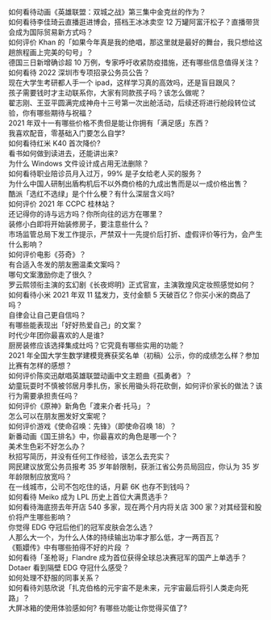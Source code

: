 如何看待动画《英雄联盟：双城之战》第三集中金克丝的作为？  
如何看待李佳琦云直播逛进博会，搭档王冰冰卖空 12 万罐阿富汗松子？直播带货会成为国际贸易新方式吗？  
如何评价 Khan 的「如果今年真是我的绝唱，那这里就是最好的舞台，我只想给这趟旅程画上完美的句号」？  
德国三日新增确诊超 10 万例，专家呼吁收紧防疫措施，还有哪些信息值得关注？  
如何看待 2022 深圳市专项招录公务员公告？  
现在大学生考研都人手一个 ipad，这样学习真的高效吗，还是盲目跟风？  
孩子需要钱时才主动联系你，大家有同款孩子吗？该怎么做呢？  
翟志刚、王亚平圆满完成神舟十三号第一次出舱活动，后续还将进行舱段转位试验，你有哪些期待与祝福？  
2021 年双十一有哪些价格不贵但是能让你拥有「满足感」东西？  
我喜欢配音，零基础入门要怎么自学?  
如何看待红米 K40 首次降价?  
看书如何做到读进去，还能讲出来?  
为什么 Windows 文件设计成占用无法删除？  
如何看待职业陪诊员月入过万，99% 是子女给老人买的服务？  
为什么中国人研制出盾构机后不以外商价格的九成出售而是以一成价格出售？  
酷派「选红不选绿」是个什么梗？有什么深层含义吗?  
如何评价 2021 年 CCPC 桂林站？  
还记得你的诗与远方吗？你所向往的远方在哪里？  
装修小白即将开始装修房子，要注意些什么？  
市场监管总局下发工作提示，严禁双十一先提价后打折、虚假评价等行为，会产生什么影响？  
如何评价电影《芬奇》？  
有合适入冬发的朋友圈温柔文案吗？  
哪句文案激励你走了很久？  
罗云熙领衔主演的玄幻剧《长夜烬明》正式官宣，主演敦煌风定妆照感觉如何？  
如何看待小米 2021 年双 11 猛发力，支付金额 5 天破百亿？你买小米的商品了吗？  
自律会让自己更自信吗？  
有哪些能表现出「好好热爱自己」的文案？  
时代少年团你最喜欢的人是谁?  
厨房装修应该选择集成灶吗？它究竟有哪些实用的功能？  
2021 年全国大学生数学建模竞赛获奖名单（初稿）公示，你的成绩怎么样？参加比赛有怎样的感想？  
如何评价陈奕迅献唱英雄联盟动画中文主题曲《孤勇者》？  
幼童玩耍时不慎被邻居月季扎伤，家长用锄头将花砍倒，如何评价家长的做法？该行为需要承担责任吗？  
如何评价《原神》新角色「渡来介者·托马」？  
怎么可以在朋友圈发好文案呢？  
如何评价游戏《使命召唤：先锋》（即使命召唤 18）？  
新番动画《国王排名》中，你最喜欢的角色是哪一个？  
美术生色彩不好怎么办？  
秋招写简历，并没有任何工作经验，该怎么去充实？  
网民建议放宽公务员报考 35 岁年龄限制，获浙江省公务员局回应，你认为 35 岁年龄限制应放宽吗？  
在一线城市，公司不包吃住的话，月薪 6K 也存不到钱吗？  
如何看待 Meiko 成为 LPL 历史上首位大满贯选手？  
如何看待海底捞去年开店 540 多家，现在两个月内将关店 300 家？对其经营和股价将产生哪些影响？  
你觉得 EDG 夺冠后他们的冠军皮肤会怎么选？  
人那么大一个，为什么人体的持续输出功率才那么低，才一两百瓦？  
《甄嬛传》中有哪些拍得不好的片段 ？  
如何看待「圣枪哥」Flandre 成为首位获得全球总决赛冠军的国产上单选手？  
Dotaer 看到隔壁 EDG 夺冠什么感受？  
如何处理不舒服的同事关系？  
如何看待刘慈欣说「扎克伯格的元宇宙不是未来，元宇宙最后将引人类走向死路」？  
大屏冰箱的使用体验感如何? 有哪些功能让你觉得买值了?  
